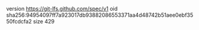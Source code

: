 version https://git-lfs.github.com/spec/v1
oid sha256:94954097ff7a923017db93882086553371aa4d48742b51aee0ebf3550fcdcfa2
size 429
